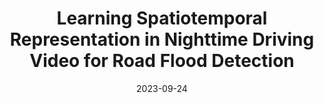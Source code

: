 ---
title: "Learning Spatiotemporal Representation in Nighttime Driving Video for Road Flood Detection"
collection: publications
category: "conferences"
permalink: /publication/2023-09-24-Road-Flood-Detection
date: 2023-09-24
venue: 'IEEE Intelligent Transportation Systems Conference (ITSC)'
citation: '<b>Euiin Yi</b>, H. Chung, and K. Park. (2023). &quot;Learning Spatiotemporal Representation in Nighttime Driving Video for Road Flood Detection.&quot; <i>IEEE Intelligent Transportation Systems Conference (ITSC)</i>.'
excerpt: '<img src="/assets/paper_images/Flood_Detection.png" alt="placeholder image" style="float: right; width: 300px; margin: 0 0 1em 1em;">
This research focuses on detecting road floods in nighttime driving videos. The study proposes a deep learning model that learns spatiotemporal representations from vehicle black-box footage to effectively detect flooded road conditions, even in low-light and poor visibility environments. The work contributes to enhancing the safety of intelligent transportation systems.'
keywords: 'Road Flood Detection, Computer Vision, Spatiotemporal Representation, Nighttime Driving, Intelligent Transportation Systems'
---